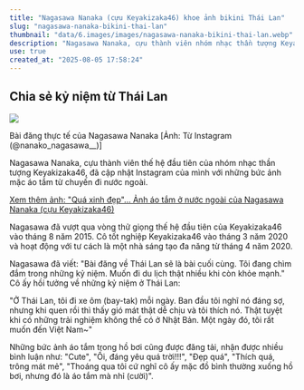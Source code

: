 ```yaml
---
title: "Nagasawa Nanaka (cựu Keyakizaka46) khoe ảnh bikini Thái Lan"
slug: "nagasawa-nanaka-bikini-thai-lan"
thumbnail: "data/6.images/images/nagasawa-nanaka-bikini-thai-lan.webp"
description: "Nagasawa Nanaka, cựu thành viên nhóm nhạc thần tượng Keyakizaka46, đã chia sẻ những bức ảnh mặc áo tắm trong chuyến đi Thái Lan, thu hút sự chú ý của người hâm mộ. Cô cũng bày tỏ mong muốn đến thăm Việt Nam."
use: true
created_at: "2025-08-05 17:58:24"
---
```


## Chia sẻ kỷ niệm từ Thái Lan

![](/images/20250805-00837777-encount-000-4-view.webp)

Bài đăng thực tế của Nagasawa Nanaka [Ảnh: Từ Instagram (@nanako_nagasawa__)]

Nagasawa Nanaka, cựu thành viên thế hệ đầu tiên của nhóm nhạc thần tượng Keyakizaka46, đã cập nhật Instagram của mình với những bức ảnh mặc áo tắm từ chuyến đi nước ngoài.

[Xem thêm ảnh: "Quá xinh đẹp"… Ảnh áo tắm ở nước ngoài của Nagasawa Nanaka (cựu Keyakizaka46)](https://encount.press/archives/837777/2/?utm_source=yahoonews&utm_medium=rss&utm_campaign=837777_6)

Nagasawa đã vượt qua vòng thử giọng thế hệ đầu tiên của Keyakizaka46 vào tháng 8 năm 2015. Cô tốt nghiệp Keyakizaka46 vào tháng 3 năm 2020 và hoạt động với tư cách là một nhà sáng tạo đa năng từ tháng 4 năm 2020.

Nagasawa đã viết: "Bài đăng về Thái Lan sẽ là bài cuối cùng. Tôi đang chìm đắm trong những kỷ niệm. Muốn đi du lịch thật nhiều khi còn khỏe mạnh." Cô ấy hồi tưởng về những kỷ niệm ở Thái Lan:

"Ở Thái Lan, tôi đi xe ôm (bay-tak) mỗi ngày. Ban đầu tôi nghĩ nó đáng sợ, nhưng khi quen rồi thì thấy gió mát thật dễ chịu và tôi thích nó. Thật tuyệt khi có những trải nghiệm không thể có ở Nhật Bản. Một ngày đó, tôi rất muốn đến Việt Nam~"

Những bức ảnh áo tắm trong hồ bơi cũng được đăng tải, nhận được nhiều bình luận như: "Cute", "Ối, đáng yêu quá trời!!!", "Đẹp quá", "Thích quá, trông mát mẻ", "Thoáng qua tôi cứ nghĩ cô ấy mặc đồ bình thường xuống hồ bơi, nhưng đó là áo tắm mà nhỉ (cười)".
